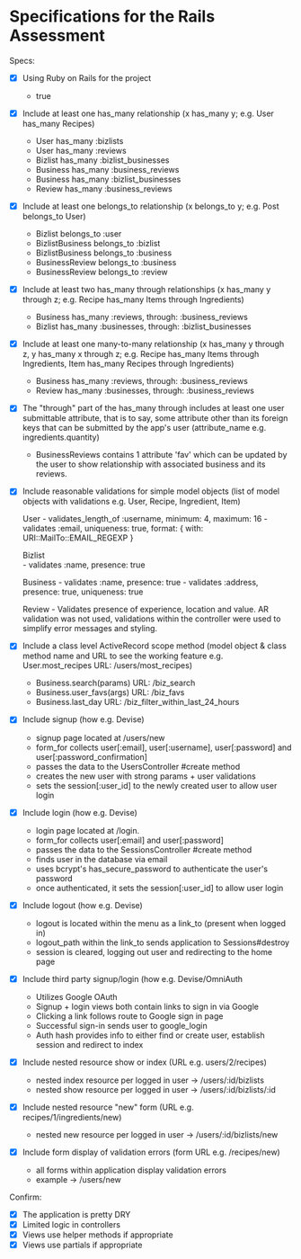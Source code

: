 # Specifications for the Rails Assessment

Specs:
- [x] Using Ruby on Rails for the project

    - true

- [x] Include at least one has_many relationship (x has_many y; e.g. User has_many Recipes)

    -  User has_many :bizlists
    -  User has_many :reviews
    -  Bizlist has_many :bizlist_businesses
    -  Business has_many :business_reviews
    -  Business has_many :bizlist_businesses
    -  Review has_many :business_reviews  

- [x] Include at least one belongs_to relationship (x belongs_to y; e.g. Post belongs_to User)

    -  Bizlist belongs_to :user
    -  BizlistBusiness belongs_to :bizlist
    -  BizlistBusiness belongs_to :business
    -  BusinessReview belongs_to :business
    -  BusinessReview belongs_to :review

- [x] Include at least two has_many through relationships (x has_many y through z; e.g. Recipe has_many Items through Ingredients)

    -  Business has_many :reviews, through: :business_reviews
    -  Bizlist has_many :businesses, through: :bizlist_businesses

- [x] Include at least one many-to-many relationship (x has_many y through z, y has_many x through z; e.g. Recipe has_many Items through Ingredients, Item has_many Recipes through Ingredients)

    -  Business has_many :reviews, through: :business_reviews
    -  Review has_many :businesses, through: :business_reviews


- [x] The "through" part of the has_many through includes at least one user submittable attribute, that is to say, some attribute other than its foreign keys that can be submitted by the app's user (attribute_name e.g. ingredients.quantity)

    - BusinessReviews contains 1 attribute 'fav' which can be updated by the
      user to show relationship with associated business and its reviews.  

- [x] Include reasonable validations for simple model objects (list of model objects with validations e.g. User, Recipe, Ingredient, Item)

    User
      - validates_length_of :username, minimum: 4, maximum: 16
      - validates :email, uniqueness: true, format: { with: URI::MailTo::EMAIL_REGEXP }

    Bizlist  
      - validates :name, presence: true

    Business
      - validates :name, presence: true
      - validates :address, presence: true, uniqueness: true

    Review
      - Validates presence of experience, location and value. AR
        validation was not used, validations within the controller were used to simplify error messages and styling.  

- [x] Include a class level ActiveRecord scope method (model object & class method name and URL to see the working feature e.g. User.most_recipes URL: /users/most_recipes)

    - Business.search(params)  URL: /biz_search
    - Business.user_favs(args) URL: /biz_favs
    - Business.last_day  URL: /biz_filter_within_last_24_hours

- [x] Include signup (how e.g. Devise)

    - signup page located at /users/new
    - form_for collects user[:email], user[:username], user[:password] and
      user[:password_confirmation]         
    - passes the data to the UsersController #create method
    - creates the new user with strong params + user validations
    - sets the session[:user_id] to the newly created user to allow user login

- [x] Include login (how e.g. Devise)  

    - login page located at /login.
    - form_for collects user[:email] and user[:password]
    - passes the data to the SessionsController #create method
    - finds user in the database via email
    - uses bcrypt's has_secure_password to authenticate the user's password
    - once authenticated, it sets the session[:user_id] to allow user login


- [x] Include logout (how e.g. Devise)

    - logout is located within the menu as a link_to (present when logged in)
    - logout_path within the link_to sends application to Sessions#destroy
    - session is cleared, logging out user and redirecting to the home page

- [x] Include third party signup/login (how e.g. Devise/OmniAuth

    - Utilizes Google OAuth
    - Signup + login views both contain links to sign in via Google
    - Clicking a link follows route to Google sign in page
    - Successful sign-in sends user to google_login
    - Auth hash provides info to either find or create user, establish session and
      redirect to index

- [x] Include nested resource show or index (URL e.g. users/2/recipes)

    - nested index resource per logged in user -> /users/:id/bizlists
    - nested show resource per logged in user -> /users/:id/bizlists/:id

- [x] Include nested resource "new" form (URL e.g. recipes/1/ingredients/new)

    - nested new resource per logged in user -> /users/:id/bizlists/new

- [x] Include form display of validation errors (form URL e.g. /recipes/new)

    - all forms within application display validation errors
    - example -> /users/new

Confirm:
- [x] The application is pretty DRY
- [x] Limited logic in controllers
- [x] Views use helper methods if appropriate
- [x] Views use partials if appropriate
